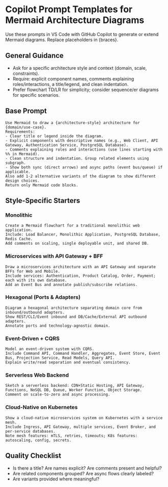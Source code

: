 # Copilot Prompt Templates for Mermaid Architecture Diagrams

Use these prompts in VS Code with GitHub Copilot to generate or extend Mermaid diagrams. Replace placeholders in {braces}.

## General Guidance

- Ask for a specific architecture style and context (domain, scale, constraints).
- Require: explicit component names, comments explaining roles/interactions, a title/legend, and clean indentation.
- Prefer flowchart TD/LR for simplicity; consider sequence/er diagrams for specific scenarios.

## Base Prompt

```text
Use Mermaid to draw a {architecture-style} architecture for {domain/use-case}.
Requirements:
- Clear title or legend inside the diagram.
- Explicit components with descriptive names (e.g., Web Client, API Gateway, Authentication Service, PostgreSQL Database).
- Comments explaining roles and interactions (use lines starting with %% in Mermaid).
- Clean structure and indentation. Group related elements using subgraph.
- Show both sync (direct arrows) and async paths (event bus/queue) if applicable.
Also add 1-2 alternative variants of the diagram to show different design choices.
Return only Mermaid code blocks.
```

## Style-Specific Starters

### Monolithic

```text
Create a Mermaid flowchart for a traditional monolithic web application.
Include: Load Balancer, Monolithic Application, PostgreSQL Database, Redis Cache.
Add comments on scaling, single deployable unit, and shared DB.
```

### Microservices with API Gateway + BFF

```text
Draw a microservices architecture with an API Gateway and separate BFFs for Web and Mobile.
Include services: Authentication, Product Catalog, Order, Payment; each with its own database.
Add an Event Bus and annotate publish/subscribe relations.
```

### Hexagonal (Ports & Adapters)

```text
Diagram a hexagonal architecture separating domain core from inbound/outbound adapters.
Show REST/CLI/Event inbound and DB/Cache/External API outbound adapters.
Annotate ports and technology-agnostic domain.
```

### Event-Driven + CQRS

```text
Model an event-driven system with CQRS.
Include Command API, Command Handler, Aggregates, Event Store, Event Bus, Projection Service, Read Models, Query API.
Explain write/read separation and eventual consistency.
```

### Serverless Web Backend

```text
Sketch a serverless backend: CDN+Static Hosting, API Gateway, Functions, NoSQL DB, Queue, Worker Function, Object Storage.
Comment on scale-to-zero and async processing.
```

### Cloud-Native on Kubernetes

```text
Show a cloud-native microservices system on Kubernetes with a service mesh.
Include Ingress, API Gateway, multiple services, Event Broker, and per-service databases.
Note mesh features: mTLS, retries, timeouts; K8s features: autoscaling, config, secrets.
```

## Quality Checklist

- Is there a title? Are names explicit? Are comments present and helpful?
- Are related components grouped? Are async flows clearly labeled?
- Are variants provided where meaningful?

